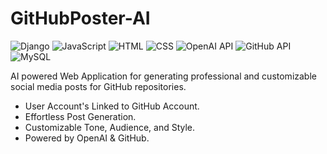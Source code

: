 # GitHubPoster-AI
![Django](https://img.shields.io/badge/Django-green)
![JavaScript](https://img.shields.io/badge/JavaScript-yellow)
![HTML](https://img.shields.io/badge/HTML-orange)
![CSS](https://img.shields.io/badge/CSS-blue)
![OpenAI API](https://img.shields.io/badge/OpenAI_API-green)
![GitHub API](https://img.shields.io/badge/GitHub_API-purple)
![MySQL](https://img.shields.io/badge/My-SQL-darkorange?labelColor=lightblue)

AI powered Web Application for generating professional and customizable social media posts for GitHub repositories.
* User Account's Linked to GitHub Account.
* Effortless Post Generation.
* Customizable Tone, Audience, and Style.
* Powered by OpenAI & GitHub.
